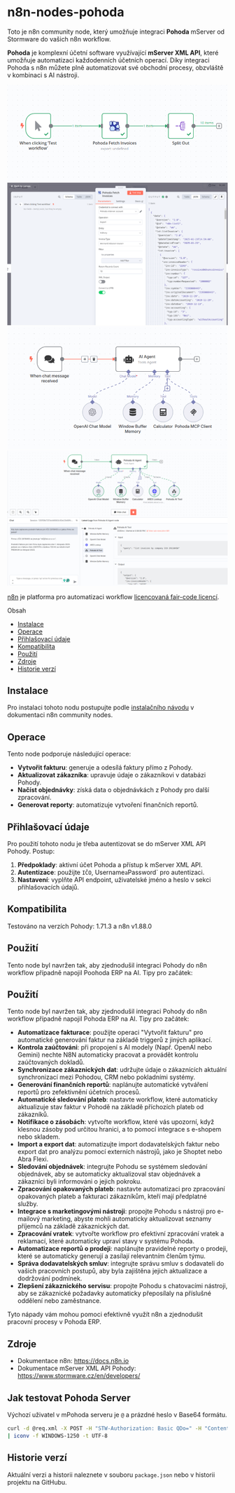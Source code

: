 # n8n-nodes-pohoda

Toto je n8n community node, který umožňuje integraci **Pohoda** mServer od Stormware do vašich n8n workflow.

**Pohoda** je komplexní účetní software využívající **mServer XML API**, které umožňuje automatizaci každodenních
účetních operací. Díky integraci Pohoda s n8n můžete plně automatizovat své obchodní procesy, obzvláště v kombinaci s AI
nástroji.

![workflow](docs/images/workflow.png)
![screen_node](docs/images/screen_node.png)
![mcp_client](docs/images/mcp_client_setup.png)
![example_agent](docs/images/agent_example.png)

[n8n](https://n8n.io/) je platforma pro automatizaci
workflow [licencovaná fair-code licencí](https://docs.n8n.io/reference/license/).

Obsah

- [Instalace](#instalace)
- [Operace](#operace)
- [Přihlašovací údaje](#přihlášovací-údaje)
- [Kompatibilita](#kompatibilita)
- [Použití](#použití)
- [Zdroje](#zdroje)
- [Historie verzí](#historie-verzí)

## Instalace

Pro instalaci tohoto nodu postupujte
podle [instalačního návodu](https://docs.n8n.io/integrations/community-nodes/installation/) v dokumentaci n8n community
nodes.

## Operace

Tento node podporuje následující operace:

- **Vytvořit fakturu**: generuje a odesílá faktury přímo z Pohody.
- **Aktualizovat zákazníka**: upravuje údaje o zákazníkovi v databázi Pohody.
- **Načíst objednávky**: získá data o objednávkách z Pohody pro další zpracování.
- **Generovat reporty**: automatizuje vytvoření finančních reportů.

## Přihlašovací údaje

Pro použití tohoto nodu je třeba autentizovat se do mServer XML API Pohody. Postup:

1. **Předpoklady**: aktivní účet Pohoda a přístup k mServer XML API.
2. **Autentizace**: použijte `IČO`, Username` a `Password` pro autentizaci.
3. **Nastavení**: vyplňte API endpoint, uživatelské jméno a heslo v sekci přihlašovacích údajů.

## Kompatibilita

Testováno na verzích Pohody: 1.71.3 a n8n v1.88.0

## Použití

Tento node byl navržen tak, aby zjednodušil integraci Pohody do n8n workflow případně napojil Poohoda ERP na AI. Tipy pro začátek:

## Použití

Tento node byl navržen tak, aby zjednodušil integraci Pohody do n8n workflow případně napojil Pohoda ERP na AI. Tipy pro začátek:

- **Automatizace fakturace**: použijte operaci "Vytvořit fakturu" pro automatické generování faktur na základě triggerů z jiných aplikací.
- **Kontrola zaúčtováni**: při propojení s AI modely (Např. OpenAI nebo Gemini) nechte N8N automaticky pracovat a provádět kontrolu zaúčtovaných dokladů.
- **Synchronizace zákaznických dat**: udržujte údaje o zákaznících aktuální synchronizací mezi Pohodou, CRM nebo pokladními systémy.
- **Generování finančních reportů**: naplánujte automatické vytváření reportů pro zefektivnění účetních procesů.
- **Automatické sledování plateb**: nastavte workflow, které automaticky aktualizuje stav faktur v Pohodě na základě příchozích plateb od zákazníků.
- **Notifikace o zásobách**: vytvořte workflow, které vás upozorní, když klesnou zásoby pod určitou hranici, a to pomocí integrace s e-shopem nebo skladem.
- **Import a export dat**: automatizujte import dodavatelských faktur nebo export dat pro analýzu pomocí externích nástrojů, jako je Shoptet nebo Abra Flexi.
- **Sledování objednávek**: integrujte Pohodu se systémem sledování objednávek, aby se automaticky aktualizoval stav objednávek a zákazníci byli informováni o jejich pokroku.
- **Zpracování opakovaných plateb**: nastavte automatizaci pro zpracování opakovaných plateb a fakturaci zákazníkům, kteří mají předplatné služby.
- **Integrace s marketingovými nástroji**: propojte Pohodu s nástroji pro e-mailový marketing, abyste mohli automaticky aktualizovat seznamy příjemců na základě zákaznických dat.
- **Zpracování vratek**: vytvořte workflow pro efektivní zpracování vratek a reklamací, které automaticky upraví stavy v systému Pohoda.
- **Automatizace reportů o prodeji**: naplánujte pravidelné reporty o prodeji, které se automaticky generují a zasílají relevantním členům týmu.
- **Správa dodavatelských smluv**: integrujte správu smluv s dodavateli do vašich pracovních postupů, aby byla zajištěna jejich aktualizace a dodržování podmínek.
- **Zlepšení zákaznického servisu**: propojte Pohodu s chatovacími nástroji, aby se zákaznické požadavky automaticky přeposílaly na příslušné oddělení nebo zaměstnance.

Tyto nápady vám mohou pomoci efektivně využít n8n a zjednodušit pracovní procesy v Pohoda ERP.

## Zdroje

- Dokumentace n8n: https://docs.n8n.io
- Dokumentace mServer XML API Pohody: https://www.stormware.cz/en/developers/

## Jak testovat Pohoda Server

Výchozí uživatel v mPohoda serveru je `@` a prázdné heslo v Base64 formátu.

```bash
curl -d @req.xml -X POST -H "STW-Authorization: Basic QDo=" -H "Content-Type: application/xml" http://10.0.111.111:3880/xml \
| iconv -f WINDOWS-1250 -t UTF-8
```

## Historie verzí

Aktuální verzi a historii naleznete v souboru `package.json` nebo v historii projektu na GitHubu.
